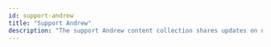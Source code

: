 ```yaml
---
id: support-andrew
title: "Support Andrew"
description: "The support Andrew content collection shares updates on new projects, recent content, new products, and everything else I create. You can learn how to support me here and I share what I use the funds for and my gratitude for those who help me."
---
```

